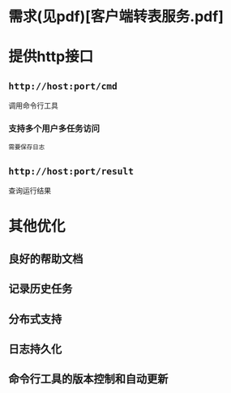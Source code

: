 # 需求(见pdf)[客户端转表服务.pdf]

# 提供http接口
## `http://host:port/cmd`
调用命令行工具
### 支持多个用户多任务访问
    需要保存日志
## `http://host:port/result`
查询运行结果

# 其他优化
## 良好的帮助文档
## 记录历史任务
## 分布式支持
## 日志持久化
## 命令行工具的版本控制和自动更新